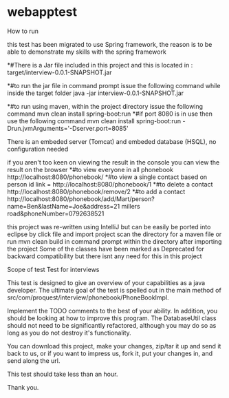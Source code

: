 webapptest
==========

How to run

this test has been migrated to use Spring framework, the reason is to be able to demonstrate my skills with the spring framework

*#There is a Jar file included in this project and this is located in :
        target/interview-0.0.1-SNAPSHOT.jar

*#to run the jar file in command prompt issue the following command while inside the target folder
        java -jar interview-0.0.1-SNAPSHOT.jar

*#to run using maven, within the project directory issue the following command
        mvn clean install spring-boot:run
*#if port 8080 is in use then use the following command
        mvn clean install spring-boot:run -Drun.jvmArguments='-Dserver.port=8085'

There is an embeded server (Tomcat) and embeded database (HSQL), no configuration needed


if you aren't too keen on viewing the result in the console you can view the result on the browser
       *#to view everyone in all phonebook
         http://localhost:8080/phonebook/
       *#to view a single contact based on person id
        link =  http://localhost:8080/phonebook/1
       *#to delete a contact
        http://localhost:8080/phonebook/remove/2
       *#to add a contact
        http://localhost:8080/phonebook/add/Mart/person?name=Ben&lastName=Joe&address=21 millers road&phoneNumber=0792638521

this project was re-written using IntelliJ but can be easily be ported into eclipse by click file and import project
scan the directory for a maven file or run mvn clean build in command prompt within the directory after importing the project
Some of the classes have been marked as Deprecated for backward compatibility but there isnt any need for this in this project


Scope of test
Test for interviews

This test is designed to give an overview of your capabilities as a java developer.  The ultimate goal of the test is spelled out in the main method of src/com/proquest/interview/phonebook/PhoneBookImpl.

Implement the TODO comments to the best of your ability.  In addition, you should be looking at how to improve this program.  The DatabaseUtil class should not need to be significantly refactored, although you may do so as long as you do not destroy it's functionality.

You can download this project, make your changes, zip/tar it up and send it back to us, or if you want to impress us, fork it, put your changes in, and send along the url.

This test should take less than an hour.


Thank you.
